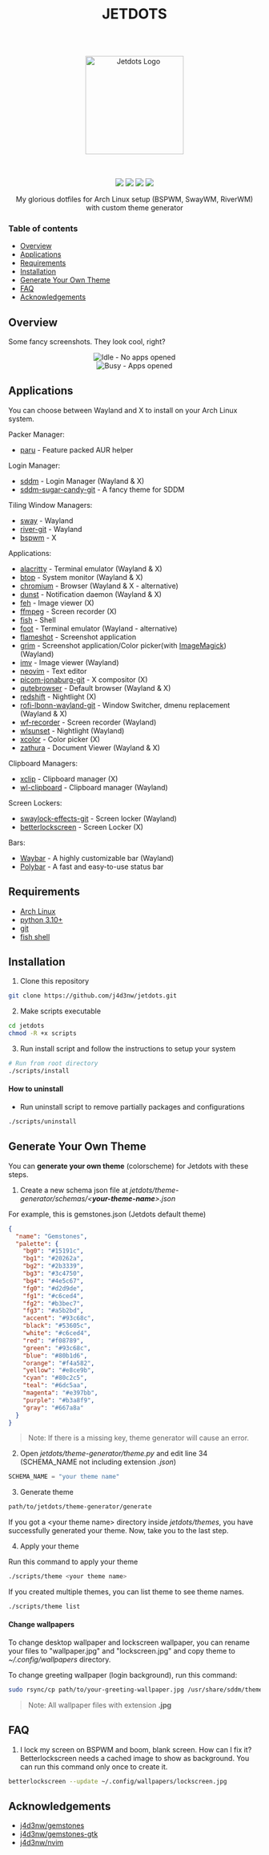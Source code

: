 <h1 align="center">JETDOTS</h1>

<br /><br />
<div align="center">
  <img
    width="196px"
    height="196px"
    src="https://raw.githubusercontent.com/j4d3nw/jetdots/main/media/logo.svg"
    alt="Jetdots Logo"
  />
</div>
<br /><br />

<p align="center">
  <a href="https://github.com/j4d3nw/jetdots/stargazers"><img src="https://img.shields.io/github/stars/j4d3nw/jetdots?colorA=1b2125&colorB=a7c080&style=for-the-badge"></a>
  <a href="https://github.com/j4d3nw/jetdots/issues"><img src="https://img.shields.io/github/issues/j4d3nw/jetdots?colorA=1b2125&colorB=f08789&style=for-the-badge"></a>
  <a href="https://github.com/j4d3nw/jetdots/contributors"><img src="https://img.shields.io/github/contributors/j4d3nw/jetdots?colorA=1b2125&colorB=60b69f&style=for-the-badge"></a>
  <a href="https://github.com/j4d3nw/jetdots/network/members"><img src="https://img.shields.io/github/forks/j4d3nw/jetdots?colorA=1b2125&colorB=b3a8f9&style=for-the-badge"></a>
</p>

<p align="center">
  My glorious dotfiles for Arch Linux setup (BSPWM, SwayWM, RiverWM) with custom theme generator
</p>

### Table of contents
- [Overview](#overview)
- [Applications](#applications)
- [Requirements](#requirements)
- [Installation](#installation)
- [Generate Your Own Theme](#generate-your-own-theme)
- [FAQ](#faq)
- [Acknowledgements](#acknowledgements)

## Overview

Some fancy screenshots. They look cool, right?

<div align="center">
  <img
    src="https://raw.githubusercontent.com/j4d3nw/jetdots/main/media/screenshots/idle.png"
    alt="Idle - No apps opened"
  />
</div>

<div align="center">
  <img
    src="https://raw.githubusercontent.com/j4d3nw/jetdots/main/media/screenshots/busy.png"
    alt="Busy - Apps opened"
  />
</div>

## Applications

You can choose between Wayland and X to install on your Arch Linux system.

Packer Manager:
- [paru](https://github.com/Morganamilo/paru) - Feature packed AUR helper

Login Manager:
- [sddm](https://github.com/sddm/sddm) - Login Manager (Wayland & X)
- [sddm-sugar-candy-git](https://github.com/Kangie/sddm-sugar-candy) - A fancy theme for SDDM

Tiling Window Managers:
- [sway](https://github.com/swaywm/sway) - Wayland
- [river-git](https://github.com/riverwm/river) - Wayland
- [bspwm](https://github.com/baskerville/bspwm) - X

Applications:
- [alacritty](https://github.com/alacritty/alacritty) - Terminal emulator (Wayland & X)
- [btop](https://github.com/aristocratos/btop) - System monitor (Wayland & X)
- [chromium](https://github.com/chromium/chromium) - Browser (Wayland & X - alternative)
- [dunst](https://github.com/dunst-project/dunst) - Notification daemon (Wayland & X)
- [feh](https://github.com/derf/feh) - Image viewer (X)
- [ffmpeg](https://github.com/FFmpeg/FFmpeg) - Screen recorder (X)
- [fish](https://github.com/fish-shell/fish-shell) - Shell
- [foot](https://codeberg.org/dnkl/foot) - Terminal emulator (Wayland - alternative)
- [flameshot](https://github.com/flameshot-org/flameshot) - Screenshot application
- [grim](https://github.com/emersion/grim) - Screenshot application/Color picker(with [ImageMagick](https://github.com/ImageMagick/ImageMagick6)) (Wayland)
- [imv](https://sr.ht/~exec64/imv/) - Image viewer (Wayland)
- [neovim](https://github.com/neovim/neovim) - Text editor
- [picom-jonaburg-git](https://github.com/jonaburg/picom) - X compositor (X)
- [qutebrowser](https://github.com/qutebrowser/qutebrowser) - Default browser (Wayland & X)
- [redshift](http://jonls.dk/redshift/) - Nightlight (X)
- [rofi-lbonn-wayland-git](https://github.com/lbonn/rofi) - Window Switcher, dmenu replacement (Wayland & X)
- [wf-recorder](https://github.com/ammen99/wf-recorder) - Screen recorder (Wayland)
- [wlsunset](https://sr.ht/~kennylevinsen/wlsunset/) - Nightlight (Wayland)
- [xcolor](https://github.com/Soft/xcolor) - Color picker (X)
- [zathura](https://github.com/pwmt/zathura) - Document Viewer (Wayland & X)

Clipboard Managers:
- [xclip](https://github.com/astrand/xclip) - Clipboard manager (X)
- [wl-clipboard](https://github.com/bugaevc/wl-clipboard) - Clipboard manager (Wayland)

Screen Lockers:
- [swaylock-effects-git](https://github.com/mortie/swaylock-effects) - Screen locker (Wayland)
- [betterlockscreen](https://github.com/betterlockscreen/betterlockscreen) - Screen Locker (X)

Bars:
- [Waybar](https://github.com/Alexays/Waybar) - A highly customizable bar (Wayland)
- [Polybar](https://github.com/polybar/polybar) - A fast and easy-to-use status bar

## Requirements

- [Arch Linux](https://archlinux.org)
- [python 3.10+](https://www.python.org)
- [git](https://git-scm.com)
- [fish shell](https://fishshell.com)

## Installation

1. Clone this repository

```bash
git clone https://github.com/j4d3nw/jetdots.git
```

2. Make scripts executable

```bash
cd jetdots
chmod -R +x scripts
```

3. Run install script and follow the instructions to setup your system

```bash
# Run from root directory
./scripts/install
```

#### How to uninstall

- Run uninstall script to remove partially packages and configurations

```bash
./scripts/uninstall
```

## Generate Your Own Theme

You can **generate your own theme** (colorscheme) for Jetdots with these steps.

1. Create a new schema json file at *jetdots/theme-generator/schemas/\<**your-theme-name**\>.json*

For example, this is gemstones.json (Jetdots default theme)

```json
{
  "name": "Gemstones",
  "palette": {
    "bg0": "#15191c",
    "bg1": "#20262a",
    "bg2": "#2b3339",
    "bg3": "#3c4750",
    "bg4": "#4e5c67",
    "fg0": "#d2d9de",
    "fg1": "#c6ced4",
    "fg2": "#b3bec7",
    "fg3": "#a5b2bd",
    "accent": "#93c68c",
    "black": "#53605c",
    "white": "#c6ced4",
    "red": "#f08789",
    "green": "#93c68c",
    "blue": "#80b1d6",
    "orange": "#f4a582",
    "yellow": "#e8ce9b",
    "cyan": "#80c2c5",
    "teal": "#6dc5aa",
    "magenta": "#e397bb",
    "purple": "#b3a8f9",
    "gray": "#667a8a"
  }
}
```

> Note: If there is a missing key, theme generator will cause an error.

2. Open *jetdots/theme-generator/theme.py* and edit line 34 (SCHEMA_NAME not
including extension *.json*)

```python
SCHEMA_NAME = "your theme name"
```

3. Generate theme

```bash
path/to/jetdots/theme-generator/generate
```

If you got a \<your theme name\> directory inside *jetdots/themes*, you have successfully
generated your theme. Now, take you to the last step.

4. Apply your theme

Run this command to apply your theme

```bash
./scripts/theme <your theme name>
```

If you created multiple themes, you can list theme to see theme names.

```bash
./scripts/theme list
```

#### Change wallpapers

To change desktop wallpaper and lockscreen wallpaper, you can rename
your files to "wallpaper.jpg" and "lockscreen.jpg" and copy theme to 
*~/.config/wallpapers* directory.

To change greeting wallpaper (login background), run this command:

```bash
sudo rsync/cp path/to/your-greeting-wallpaper.jpg /usr/share/sddm/themes/sugar-candy/
```

> Note: All wallpaper files with extension **.jpg**

## FAQ

1. I lock my screen on BSPWM and boom, blank screen. How can I fix it?
Betterlockscreen needs a cached image to show as background. You can run this command
only once to create it.

```bash
betterlockscreen --update ~/.config/wallpapers/lockscreen.jpg
```

## Acknowledgements

- [j4d3nw/gemstones](https://github.com/j4d3nw/gemstones)
- [j4d3nw/gemstones-gtk](https://github.com/j4d3nw/gemstones-gtk)
- [j4d3nw/nvim](https://github.com/j4d3nw/nvim)
